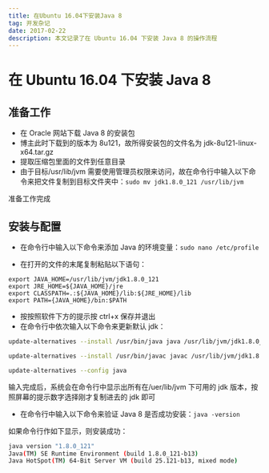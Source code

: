 ```yaml
---
title: 在Ubuntu 16.04下安装Java 8
tag: 开发杂记
date: 2017-02-22
description: 本文记录了在 Ubuntu 16.04 下安装 Java 8 的操作流程
---
```


# 在 Ubuntu 16.04 下安装 Java 8

## 准备工作

- 在 Oracle 网站下载 Java 8 的安装包
- 博主此时下载到的版本为 8u121，故所得安装包的文件名为 jdk-8u121-linux-x64.tar.gz
- 提取压缩包里面的文件到任意目录
- 由于目标/usr/lib/jvm 需要使用管理员权限来访问，故在命令行中输入以下命令来把文件复制到目标文件夹中：`sudo mv jdk1.8.0_121 /usr/lib/jvm`

准备工作完成

## 安装与配置

- 在命令行中输入以下命令来添加 Java 的环境变量：`sudo nano /etc/profile`

- 在打开的文件的末尾复制粘贴以下语句：

```profile
export JAVA_HOME=/usr/lib/jvm/jdk1.8.0_121
export JRE_HOME=${JAVA_HOME}/jre
export CLASSPATH=.:${JAVA_HOME}/lib:${JRE_HOME}/lib
export PATH={JAVA_HOME}/bin:$PATH
```

- 按按照软件下方的提示按 ctrl+x 保存并退出
- 在命令行中依次输入以下命令来更新默认 jdk：

```bash
update-alternatives --install /usr/bin/java java /usr/lib/jvm/jdk1.8.0_121/bin/java 300

update-alternatives --install /usr/bin/javac javac /usr/lib/jvm/jdk1.8.0_121/bin/javac 300

update-alternatives --config java
```

输入完成后，系统会在命令行中显示出所有在/uer/lib/jvm 下可用的 jdk 版本，按照屏幕的提示数字选择刚才复制进去的 jdk 即可

- 在命令行中输入以下命令来验证 Java 8 是否成功安装：`java -version`

如果命令行作如下显示，则安装成功：

```bash
java version "1.8.0_121"
Java(TM) SE Runtime Environment (build 1.8.0_121-b13)
Java HotSpot(TM) 64-Bit Server VM (build 25.121-b13, mixed mode)
```

